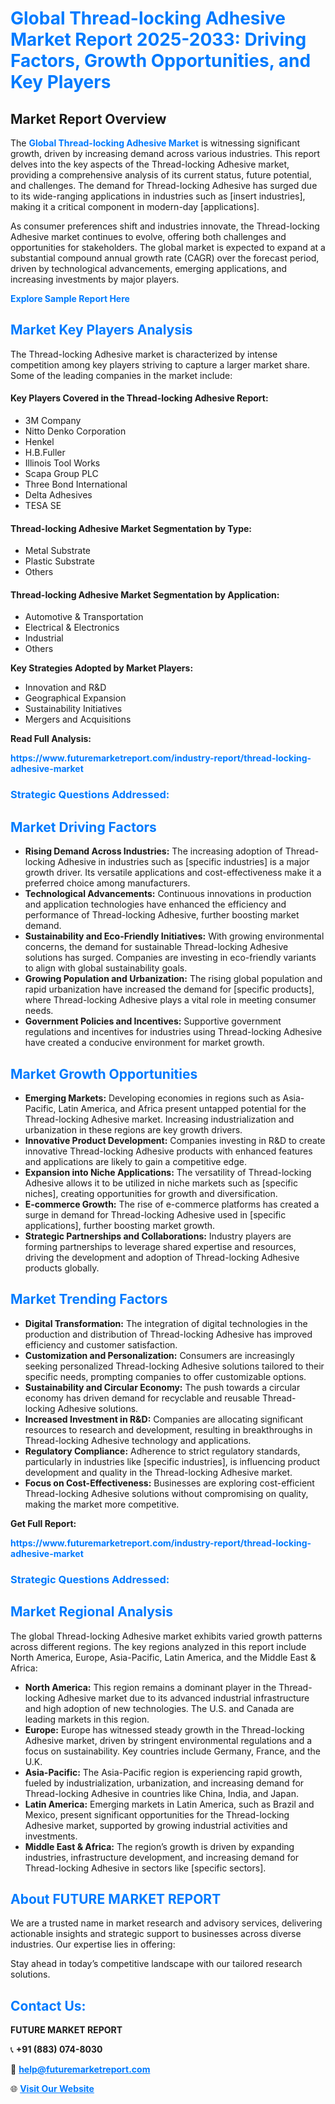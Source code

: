 <h1 style="color: #007BFF;">Global Thread-locking Adhesive Market Report 2025-2033: Driving Factors, Growth Opportunities, and Key Players</h1>

<section id="overview">
<h2>Market Report Overview</h2>
<p>The <a href="https://www.futuremarketreport.com/industry-report/thread-locking-adhesive-market" style="color: #007BFF; text-decoration: none;"><strong>Global Thread-locking Adhesive Market</strong></a> is witnessing significant growth, driven by increasing demand across various industries. This report delves into the key aspects of the Thread-locking Adhesive market, providing a comprehensive analysis of its current status, future potential, and challenges. The demand for Thread-locking Adhesive has surged due to its wide-ranging applications in industries such as [insert industries], making it a critical component in modern-day [applications].</p>
<p>As consumer preferences shift and industries innovate, the Thread-locking Adhesive market continues to evolve, offering both challenges and opportunities for stakeholders. The global market is expected to expand at a substantial compound annual growth rate (CAGR) over the forecast period, driven by technological advancements, emerging applications, and increasing investments by major players.</p>
</section>

<section id="overview">
<p><a href="https://www.futuremarketreport.com/request-sample/reportId=87787" style="color: #007BFF; text-decoration: none;"><strong>Explore Sample Report Here</strong></a></p>
</section>

<section id="key-players">
<h2 style="color: #007BFF;">Market Key Players Analysis</h2>
<p>The Thread-locking Adhesive market is characterized by intense competition among key players striving to capture a larger market share. Some of the leading companies in the market include:</p>
<h4>Key Players Covered in the Thread-locking Adhesive Report:</h4>
<ul><li>3M Company</li><li>Nitto Denko Corporation</li><li>Henkel</li><li>H.B.Fuller</li><li>Illinois Tool Works</li><li>Scapa Group PLC</li><li>Three Bond International</li><li>Delta Adhesives</li><li>TESA SE</li></ul>
<h4>Thread-locking Adhesive Market Segmentation by Type:</h4>
<ul><li>Metal Substrate</li><li>Plastic Substrate</li><li>Others</li></ul>

<h4>Thread-locking Adhesive Market Segmentation by Application:</h4>
<ul><li>Automotive &amp; Transportation</li><li>Electrical &amp; Electronics</li><li>Industrial</li><li>Others</li></ul>
<p><strong>Key Strategies Adopted by Market Players:</strong></p>
<ul>
<li>Innovation and R&D</li>
<li>Geographical Expansion</li>
<li>Sustainability Initiatives</li>
<li>Mergers and Acquisitions</li>
</ul>
</section>

<section>
<p><strong>Read Full Analysis: </strong></p><a href="https://www.futuremarketreport.com/industry-report/thread-locking-adhesive-market" style="color: #007BFF; text-decoration: none;"><strong>https://www.futuremarketreport.com/industry-report/thread-locking-adhesive-market</strong></a>
<h3 style="color: #007BFF;">Strategic Questions Addressed:</h3>
</section>

<section id="driving-factors">
<h2 style="color: #007BFF;">Market Driving Factors</h2>
<ul>
<li><strong>Rising Demand Across Industries:</strong> The increasing adoption of Thread-locking Adhesive in industries such as [specific industries] is a major growth driver. Its versatile applications and cost-effectiveness make it a preferred choice among manufacturers.</li>
<li><strong>Technological Advancements:</strong> Continuous innovations in production and application technologies have enhanced the efficiency and performance of Thread-locking Adhesive, further boosting market demand.</li>
<li><strong>Sustainability and Eco-Friendly Initiatives:</strong> With growing environmental concerns, the demand for sustainable Thread-locking Adhesive solutions has surged. Companies are investing in eco-friendly variants to align with global sustainability goals.</li>
<li><strong>Growing Population and Urbanization:</strong> The rising global population and rapid urbanization have increased the demand for [specific products], where Thread-locking Adhesive plays a vital role in meeting consumer needs.</li>
<li><strong>Government Policies and Incentives:</strong> Supportive government regulations and incentives for industries using Thread-locking Adhesive have created a conducive environment for market growth.</li>
</ul>
</section>

<section id="growth-opportunities">
<h2 style="color: #007BFF;">Market Growth Opportunities</h2>
<ul>
<li><strong>Emerging Markets:</strong> Developing economies in regions such as Asia-Pacific, Latin America, and Africa present untapped potential for the Thread-locking Adhesive market. Increasing industrialization and urbanization in these regions are key growth drivers.</li>
<li><strong>Innovative Product Development:</strong> Companies investing in R&D to create innovative Thread-locking Adhesive products with enhanced features and applications are likely to gain a competitive edge.</li>
<li><strong>Expansion into Niche Applications:</strong> The versatility of Thread-locking Adhesive allows it to be utilized in niche markets such as [specific niches], creating opportunities for growth and diversification.</li>
<li><strong>E-commerce Growth:</strong> The rise of e-commerce platforms has created a surge in demand for Thread-locking Adhesive used in [specific applications], further boosting market growth.</li>
<li><strong>Strategic Partnerships and Collaborations:</strong> Industry players are forming partnerships to leverage shared expertise and resources, driving the development and adoption of Thread-locking Adhesive products globally.</li>
</ul>
</section>

<section id="trending-factors">
<h2 style="color: #007BFF;">Market Trending Factors</h2>
<ul>
<li><strong>Digital Transformation:</strong> The integration of digital technologies in the production and distribution of Thread-locking Adhesive has improved efficiency and customer satisfaction.</li>
<li><strong>Customization and Personalization:</strong> Consumers are increasingly seeking personalized Thread-locking Adhesive solutions tailored to their specific needs, prompting companies to offer customizable options.</li>
<li><strong>Sustainability and Circular Economy:</strong> The push towards a circular economy has driven demand for recyclable and reusable Thread-locking Adhesive solutions.</li>
<li><strong>Increased Investment in R&D:</strong> Companies are allocating significant resources to research and development, resulting in breakthroughs in Thread-locking Adhesive technology and applications.</li>
<li><strong>Regulatory Compliance:</strong> Adherence to strict regulatory standards, particularly in industries like [specific industries], is influencing product development and quality in the Thread-locking Adhesive market.</li>
<li><strong>Focus on Cost-Effectiveness:</strong> Businesses are exploring cost-efficient Thread-locking Adhesive solutions without compromising on quality, making the market more competitive.</li>
</ul>
</section>

<section>
<p><strong>Get Full Report: </strong></p><a href="https://www.futuremarketreport.com/industry-report/thread-locking-adhesive-market" style="color: #007BFF; text-decoration: none;"><strong>https://www.futuremarketreport.com/industry-report/thread-locking-adhesive-market</strong></a>
<h3 style="color: #007BFF;">Strategic Questions Addressed:</h3>
</section>


<section id="regional-analysis">
<h2 style="color: #007BFF;">Market Regional Analysis</h2>
<p>The global Thread-locking Adhesive market exhibits varied growth patterns across different regions. The key regions analyzed in this report include North America, Europe, Asia-Pacific, Latin America, and the Middle East & Africa:</p>
<ul>
<li><strong>North America:</strong> This region remains a dominant player in the Thread-locking Adhesive market due to its advanced industrial infrastructure and high adoption of new technologies. The U.S. and Canada are leading markets in this region.</li>
<li><strong>Europe:</strong> Europe has witnessed steady growth in the Thread-locking Adhesive market, driven by stringent environmental regulations and a focus on sustainability. Key countries include Germany, France, and the U.K.</li>
<li><strong>Asia-Pacific:</strong> The Asia-Pacific region is experiencing rapid growth, fueled by industrialization, urbanization, and increasing demand for Thread-locking Adhesive in countries like China, India, and Japan.</li>
<li><strong>Latin America:</strong> Emerging markets in Latin America, such as Brazil and Mexico, present significant opportunities for the Thread-locking Adhesive market, supported by growing industrial activities and investments.</li>
<li><strong>Middle East & Africa:</strong> The region’s growth is driven by expanding industries, infrastructure development, and increasing demand for Thread-locking Adhesive in sectors like [specific sectors].</li>
</ul>
</section>

<footer>
<h2 style="color: #007BFF;">About FUTURE MARKET REPORT</h2>
<p>We are a trusted name in market research and advisory services, delivering actionable insights and strategic support to businesses across diverse industries. Our expertise lies in offering:</p>

<p>Stay ahead in today’s competitive landscape with our tailored research solutions.</p>

<h2 style="color: #007BFF;">Contact Us:</h2>
<p><strong>FUTURE MARKET REPORT</strong></p>
<p>📞 <strong>+91 (883) 074-8030</strong></p>
<p>📧 <strong><a href="mailto:help@futuremarketreport.com" style="color: #007BFF;">help@futuremarketreport.com</a></strong></p>
<p>🌐 <strong><a href="https://www.futuremarketreport.com/" style="color: #007BFF;">Visit Our Website</a></strong></p>
</footer>